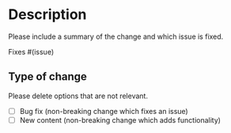 # Description

Please include a summary of the change and which issue is fixed. 
<!-- A #ticketNumber will be sufficient, delete if not applicable -->
Fixes #(issue)

## Type of change

Please delete options that are not relevant.

- [ ] Bug fix (non-breaking change which fixes an issue)
- [ ] New content (non-breaking change which adds functionality)

<!-- If this is your first time contributing and you want to get the shiny Documentation Contributor role on our Discord, please add your Discord username below -->

